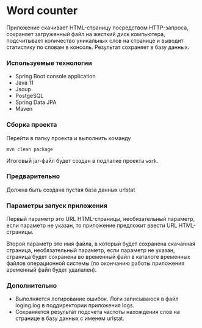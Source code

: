 # Word counter

Приложение скачивает HTML-страницу посредством HTTP-запроса,
сохраняет загруженный файл на жесткий диск компьютера,
подсчитывает количество уникальных слов на странице
и выводит статистику по словам в консоль.
Результат сохраняет в базу данных.

### Используемые технологии
* Spring Boot console application
* Java 11
* Jsoup
* PostgeSQL
* Spring Data JPA
* Maven

### Сборка проекта

Перейти в папку проекта и выполнить команду
```
mvn clean package
```
Итоговый jar-файл будет создан в подпапке проекта `work`.

### Предварительно
Должна быть создана пустая база данных urlstat 

### Параметры запуск приложения
Первый параметр это URL HTML-страницы,
необязательный параметр, 
если параметр не указан, то приложение предложит ввести URL HTML-страницы.

Второй параметр это имя файла, в который будет сохранена скачанная страница,
необязательный параметр,
если параметр не указан, страница будет сохранена во временный файл в каталоге временных файлов операционной системы
(по окончанию работы приложения временный файл будет удалален).

### Дополнительно
* Выполняется логирование ошибок. Логи записываюся в файл loging.log в поддиректории приложения logs.
* Сохраняется результат подсчета частоты нахождения слов на странице в базу данных с именем urlstat.
